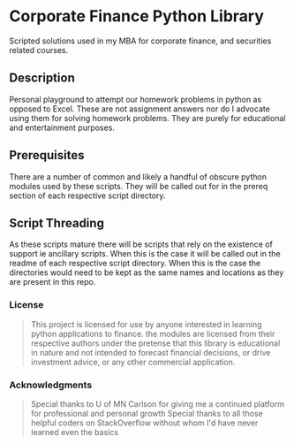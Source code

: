 # Corporate Finance Python Library

Scripted solutions used in my MBA for corporate finance, and securities related courses.


## Description

Personal playground to attempt our homework problems in python as opposed to Excel. These are not assignment answers nor do I advocate using them for solving homework problems. They are purely for  educational and entertainment purposes.


## Prerequisites

There are a number of common and likely a handful of obscure python modules used by these scripts. They will be called out for in the prereq section of each respective script directory.


## Script Threading

As these scripts mature there will be scripts that rely on the existence of support ie ancillary scripts. When this is the case it will be called out in the readme of each respective script directory. When this is the case the directories would need to be kept as the same names and locations as they are present in this repo.

### License

> This project is licensed for use by anyone interested in learning python applications to finance. the modules are licensed from their respective authors under the pretense that this library is educational in nature and not intended to forecast financial decisions, or drive investment advice, or any other commercial application.

### Acknowledgments

> Special thanks to U of MN Carlson for giving me a continued platform for professional and personal growth
> Special thanks to all those helpful coders on StackOverflow without whom I'd have never learned even the basics
